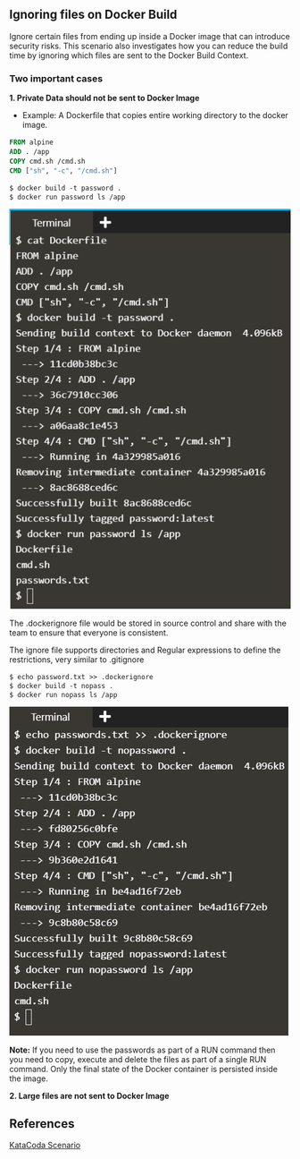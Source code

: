 ## Ignoring files on Docker Build

Ignore certain files from ending up inside a Docker image that can introduce security risks. This scenario also investigates how you can reduce the build time by ignoring which files are sent to the Docker Build Context.

### Two important cases

**1. Private Data should not be sent to Docker Image**

* Example: A Dockerfile that copies entire working directory to the docker image.

```dockerfile
FROM alpine
ADD . /app
COPY cmd.sh /cmd.sh
CMD ["sh", "-c", "/cmd.sh"]
```

```
$ docker build -t password .
$ docker run password ls /app
```

![img](img/1.png)

The .dockerignore file would be stored in source control and share with the team to ensure that everyone is consistent.

The ignore file supports directories and Regular expressions to define the restrictions, very similar to .gitignore

```
$ echo password.txt >> .dockerignore
$ docker build -t nopass .
$ docker run nopass ls /app
```

![img](img/2.png)

**Note:** If you need to use the passwords as part of a RUN command then you need to copy, execute and delete the files as part of a single RUN command. Only the final state of the Docker container is persisted inside the image.

**2. Large files are not sent to Docker Image**

## References

[KataCoda Scenario](https://www.katacoda.com/courses/docker/12)
